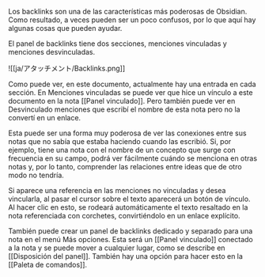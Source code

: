 Los backlinks son una de las características más poderosas de Obsidian. Como resultado, a veces pueden ser un poco confusos, por lo que aquí hay algunas cosas que pueden ayudar.

El panel de backlinks tiene dos secciones, menciones vinculadas y menciones desvinculadas.

![[ja/アタッチメント/Backlinks.png]]

Como puede ver, en este documento, actualmente hay una entrada en cada sección. En Menciones vinculadas se puede ver que hice un vínculo a este documento en la nota [[Panel vinculado]]. Pero también puede ver en Desvinculado menciones que escribí el nombre de esta nota pero no la convertí en un enlace.

Esta puede ser una forma muy poderosa de ver las conexiones entre sus notas que no sabía que estaba haciendo cuando las escribió. Si, por ejemplo, tiene una nota con el nombre de un concepto que surge con frecuencia en su campo, podrá ver fácilmente cuándo se menciona en otras notas y, por lo tanto, comprender las relaciones entre ideas que de otro modo no tendría.

Si aparece una referencia en las menciones no vinculadas y desea vincularla, al pasar el cursor sobre el texto aparecerá un botón de vínculo. Al hacer clic en esto, se rodeará automáticamente el texto resaltado en la nota referenciada con corchetes, convirtiéndolo en un enlace explícito.

También puede crear un panel de backlinks dedicado y separado para una nota en el menú Más opciones. Esta será un [[Panel vinculado]] conectado a la nota y se puede mover a cualquier lugar, como se describe en [[Disposición del panel]]. También hay una opción para hacer esto en la [[Paleta de comandos]].
